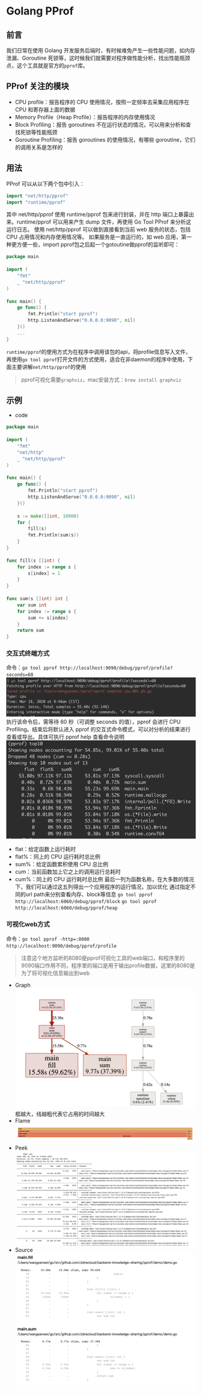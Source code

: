 # Golang PProf
## 前言
我们日常在使用 Golang 开发服务后端时，有时候难免产生一些性能问题，如内存泄漏、Goroutine 死锁等，这时候我们就需要对程序做性能分析，找出性能瓶颈点，这个工具就是官方的`pprof`库。
## PProf 关注的模块
* CPU profile：报告程序的 CPU 使用情况，按照一定频率去采集应用程序在 CPU 和寄存器上面的数据
* Memory Profile（Heap Profile）：报告程序的内存使用情况
* Block Profiling：报告 goroutines 不在运行状态的情况，可以用来分析和查找死锁等性能瓶颈
* Goroutine Profiling：报告 goroutines 的使用情况，有哪些 goroutine，它们的调用关系是怎样的
## 用法
PProf 可以从以下两个包中引入：
```go
import "net/http/pprof"
import "runtime/pprof"
```
其中 net/http/pprof 使用 runtime/pprof 包来进行封装，并在 http 端口上暴露出来。runtime/pprof 可以用来产生 dump 文件，再使用 Go Tool PProf 来分析这运行日志。
使用 net/http/pprof 可以做到直接看到当前 web 服务的状态，包括 CPU 占用情况和内存使用情况等。
如果服务是一直运行的，如 web 应用，第一种更方便一些，import pprof包之后起一个gotoutine做pprof的监听即可：
```go
package main

import (
    "fmt"
    _ "net/http/pprof"
)

func main() {
    go func() {
        fmt.Println("start pprof")
        http.ListenAndServe("0.0.0.0:9090", nil)
    }()
    ...
}
```
`runtime/pprof`的使用方式为在程序中调用该包的api，将profile信息写入文件，再使用`go tool pprof`打开文件的方式使用，适合在非daemon的程序中使用，下面主要讲解`net/http/pprof`的使用
> pprof可视化需要`graphviz`，mac安装方式：`brew install graphviz`
## 示例
* code
```go
package main

import (
	"fmt"
	"net/http"
	_ "net/http/pprof"
)

func main() {
	go func() {
		fmt.Println("start pprof")
		http.ListenAndServe("0.0.0.0:9090", nil)
	}()

	s := make([]int, 10000)
	for {
		fill(s)
		fmt.Println(sum(s))
	}
}

func fill(s []int) {
	for index := range s {
		s[index] = 1
	}
}

func sum(s []int) int {
	var sum int
	for index := range s {
		sum += s[index]
	}
	return sum
}
```
### 交互式终端方式
命令：`go tool pprof http://localhost:9090/debug/pprof/profile?seconds=60`
![](img/cpuprofile.png)
执行该命令后，需等待 60 秒（可调整 seconds 的值），pprof 会进行 CPU Profiling。结束后将默认进入 pprof 的交互式命令模式，可以对分析的结果进行查看或导出。具体可执行 pprof help 查看命令说明
![](img/top10.png)
* flat：给定函数上运行耗时
* flat%：同上的 CPU 运行耗时总比例
* sum%：给定函数累积使用 CPU 总比例
* cum：当前函数加上它之上的调用运行总耗时
* cum%：同上的 CPU 运行耗时总比例
最后一列为函数名称，在大多数的情况下，我们可以通过这五列得出一个应用程序的运行情况，加以优化
通过指定不同的url path来分别查看内存、block等信息
`go tool pprof http://localhost:6060/debug/pprof/block`
`go tool pprof http://localhost:6060/debug/pprof/heap`
### 可视化web方式
命令：`go tool pprof -http=:8080  http://localhost:9090/debug/pprof/profile`
> 注意这个地方监听的8080是pprof可视化工具的web端口，和程序里的9090端口作用不同，程序里的端口是用于输出profile数据，这里的8080是为了将可视化信息输出到web
* Graph
![](img/svg.png)
框越大，线越粗代表它占用的时间越大
* Flame
![](img/flame.png)
* Peek
![](img/peek.png)
* Source
![](img/source.png)